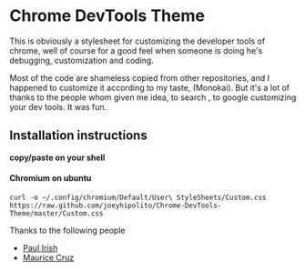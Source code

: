 # Chrome DevTools Theme

This is obviously a stylesheet for customizing the developer tools of chrome, well of course for a good feel when someone is doing he's debugging, customization and coding.

Most of the code are shameless copied from other repositories, and I happened to customize it according to my taste, (Monokai). But it's a lot of thanks to the people whom given me idea, to search , to google customizing your dev tools. It was fun.

## Installation instructions

**copy/paste on your shell**
#### Chromium on ubuntu
```
curl -o ~/.config/chromium/Default/User\ StyleSheets/Custom.css https://raw.github.com/joeyhipolito/Chrome-DevTools-Theme/master/Custom.css
```


Thanks to the following people
* [Paul Irish](https://github.com/paulirish/)
* [Maurice Cruz](https://github.com/mauricecruz/)
